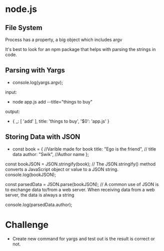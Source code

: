 # node.js

## File System

Process has a property, a big object which includes argv

It's best to look for an npm package that helps with parsing the strings in code.

## Parsing with Yargs

- console.log(yargs.argv);

input:

- node app.js add --title="things to buy"

output:

- { \_: [ 'add' ], title: 'things to buy', '$0': 'app.js' }

## Storing Data with JSON

- const book = { //Varible made for book
  title: "Ego is the friend", // title data
  author: "Swik", //Author name
  };

const bookJSON = JSON.stringify(book); // The JSON.stringify() method converts a JavaScript object or value to a JSON string.
console.log(bookJSON);

const parsedData = JSON.parse(bookJSON); // A common use of JSON is to exchange data to/from a web server. When receiving data from a web server, the data is always a string

console.log(parsedData.author);

# Challenge

- Create new command for yargs and test out is the result is correct or not.
